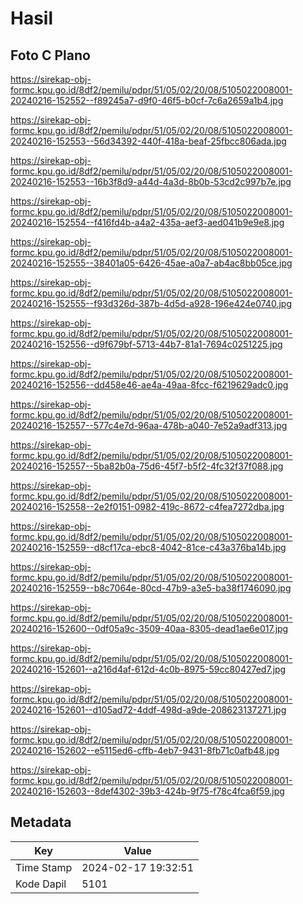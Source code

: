 # Hasil

## Foto C Plano

https://sirekap-obj-formc.kpu.go.id/8df2/pemilu/pdpr/51/05/02/20/08/5105022008001-20240216-152552--f89245a7-d9f0-46f5-b0cf-7c6a2659a1b4.jpg

https://sirekap-obj-formc.kpu.go.id/8df2/pemilu/pdpr/51/05/02/20/08/5105022008001-20240216-152553--56d34392-440f-418a-beaf-25fbcc806ada.jpg

https://sirekap-obj-formc.kpu.go.id/8df2/pemilu/pdpr/51/05/02/20/08/5105022008001-20240216-152553--16b3f8d9-a44d-4a3d-8b0b-53cd2c997b7e.jpg

https://sirekap-obj-formc.kpu.go.id/8df2/pemilu/pdpr/51/05/02/20/08/5105022008001-20240216-152554--f416fd4b-a4a2-435a-aef3-aed041b9e9e8.jpg

https://sirekap-obj-formc.kpu.go.id/8df2/pemilu/pdpr/51/05/02/20/08/5105022008001-20240216-152555--38401a05-6426-45ae-a0a7-ab4ac8bb05ce.jpg

https://sirekap-obj-formc.kpu.go.id/8df2/pemilu/pdpr/51/05/02/20/08/5105022008001-20240216-152555--f93d326d-387b-4d5d-a928-196e424e0740.jpg

https://sirekap-obj-formc.kpu.go.id/8df2/pemilu/pdpr/51/05/02/20/08/5105022008001-20240216-152556--d9f679bf-5713-44b7-81a1-7694c0251225.jpg

https://sirekap-obj-formc.kpu.go.id/8df2/pemilu/pdpr/51/05/02/20/08/5105022008001-20240216-152556--dd458e46-ae4a-49aa-8fcc-f6219629adc0.jpg

https://sirekap-obj-formc.kpu.go.id/8df2/pemilu/pdpr/51/05/02/20/08/5105022008001-20240216-152557--577c4e7d-96aa-478b-a040-7e52a9adf313.jpg

https://sirekap-obj-formc.kpu.go.id/8df2/pemilu/pdpr/51/05/02/20/08/5105022008001-20240216-152557--5ba82b0a-75d6-45f7-b5f2-4fc32f37f088.jpg

https://sirekap-obj-formc.kpu.go.id/8df2/pemilu/pdpr/51/05/02/20/08/5105022008001-20240216-152558--2e2f0151-0982-419c-8672-c4fea7272dba.jpg

https://sirekap-obj-formc.kpu.go.id/8df2/pemilu/pdpr/51/05/02/20/08/5105022008001-20240216-152559--d8cf17ca-ebc8-4042-81ce-c43a376ba14b.jpg

https://sirekap-obj-formc.kpu.go.id/8df2/pemilu/pdpr/51/05/02/20/08/5105022008001-20240216-152559--b8c7064e-80cd-47b9-a3e5-ba38f1746090.jpg

https://sirekap-obj-formc.kpu.go.id/8df2/pemilu/pdpr/51/05/02/20/08/5105022008001-20240216-152600--0df05a9c-3509-40aa-8305-dead1ae6e017.jpg

https://sirekap-obj-formc.kpu.go.id/8df2/pemilu/pdpr/51/05/02/20/08/5105022008001-20240216-152601--a216d4af-612d-4c0b-8975-59cc80427ed7.jpg

https://sirekap-obj-formc.kpu.go.id/8df2/pemilu/pdpr/51/05/02/20/08/5105022008001-20240216-152601--d105ad72-4ddf-498d-a9de-208623137271.jpg

https://sirekap-obj-formc.kpu.go.id/8df2/pemilu/pdpr/51/05/02/20/08/5105022008001-20240216-152602--e5115ed6-cffb-4eb7-9431-8fb71c0afb48.jpg

https://sirekap-obj-formc.kpu.go.id/8df2/pemilu/pdpr/51/05/02/20/08/5105022008001-20240216-152603--8def4302-39b3-424b-9f75-f78c4fca6f59.jpg


## Metadata

| Key        | Value               |
| ---------- | ------------------- |
| Time Stamp | 2024-02-17 19:32:51 |
| Kode Dapil | 5101                |




